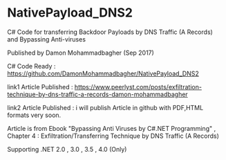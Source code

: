 # NativePayload_DNS2
 C# Code for transferring Backdoor Payloads by DNS Traffic (A Records) and Bypassing Anti-viruses 
 
 Published by Damon Mohammadbagher (Sep 2017)
 
 C# Code Ready : https://github.com/DamonMohammadbagher/NativePayload_DNS2
 
 link1 Article Published : https://www.peerlyst.com/posts/exfiltration-technique-by-dns-traffic-a-records-damon-mohammadbagher
 
 link2 Article Published : i will publish Article in github with PDF,HTML formats very soon.
 
 
 Article is from Ebook "Bypassing Anti Viruses by C#.NET Programming" , Chapter 4 : Exfiltration/Transferring Technique by DNS Traffic (A Records)
 
 Supporting .NET 2.0 , 3.0 , 3.5 , 4.0 (Only)
 
